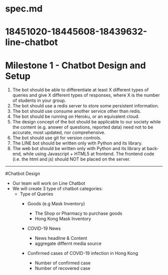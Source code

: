 # spec.md
# 18451020-18445608-18439632-line-chatbot
# Milestone 1 - Chatbot Design and Setup

1. The bot should be able to differentiate at least X different types of queries and give X different types of responses, where X is the number of students in your group.
2. The bot should use a redis server to store some persistent information.
3. The bot should use consume another service other than redis.
4. The bot should be running on Heroku, or an equivalent cloud.
5. The design concept of the bot should be applicable to our society while the content (e.g. answer of questions, reported data) need not to be accurate, most updated, nor comprehensive.
6. The bot should use git for version controls.
7. The LINE bot should be written only with Python and its library.
8. The web bot should be written only with Python and its library at back-end, while using Javascript +
HTML5 at frontend. The frontend code (i.e. the html and js) should NOT be placed on the server.

-----------------------------------------------------------------------------
#Chatbot Design
- Our team will work on Line Chatbot
- We will create 3 type of chatbot categories:
    * Type of Queries 
         * Goods (e.g Mask Inventory)
            * The Shop or Pharmacy to purchase goods
            * Hong Kong Mask Inventory

         * COVID-19 News
            * News headline & Content
            * aggregate differnt media source 

         * Confirmed cases of COVID-19 infection in Hong Kong
            * Number of confirmed case 
            * Number of recovered case

       


